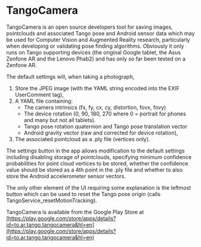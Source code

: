 # TangoCamera

TangoCamera is an open source developers tool for saving images,
pointclouds and associated Tango pose and Android sensor data which may
be used for Computer Vision and Augmented Reality research,
particularly when developing or validating pose finding algorithms.
Obviously it only runs on Tango supporting devices (the original Google tablet, the Asus Zenfone AR and the Lenovo Phab2) and has only so far been tested on a Zenfone AR.

The default settings will, when taking a photograph,

1. Store the JPEG image (with the YAML string encoded into the EXIF UserComment tag),
2. A YAML file containing:
    - The camera intrinsics (fx, fy, cx, cy, distortion, fovx, fovy)
    - The device rotation (0, 90, 180, 270 where 0 = portrait for phones
 and many but not all tablets).
    - Tango pose rotation quaternion and Tango pose translation vector
    - Android gravity vector (raw and corrected for device rotation),
3. The associated pointcloud as a .ply file (vertices only).

The settings button in the app allows modification to the default settings including disabling storage of pointclouds, specifying minimum confidence probabilities for point cloud vertices to be stored, whether the confidence value should be stored as a 4th point in the .ply file and whether to also store the Android accelerometer sensor vectors.

The only other element of the UI requiring some explanation is the leftmost button which can be used to reset the Tango pose origin (calls TangoService_resetMotionTracking).

TangoCamera is available from the Google Play Store at [https://play.google.com/store/apps/details?id=to.ar.tango.tangocamera&hl=en](https://play.google.com/store/apps/details?id=to.ar.tango.tangocamera&hl=en)

